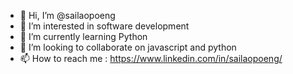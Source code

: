 - 👋 Hi, I’m @sailaopoeng
- 👀 I’m interested in software development
- 🌱 I’m currently learning Python
- 💞️ I’m looking to collaborate on javascript and python
- 📫 How to reach me : https://www.linkedin.com/in/sailaopoeng/

<!---
sailaopoeng/sailaopoeng is a ✨ special ✨ repository because its `README.md` (this file) appears on your GitHub profile.
You can click the Preview link to take a look at your changes.
--->

